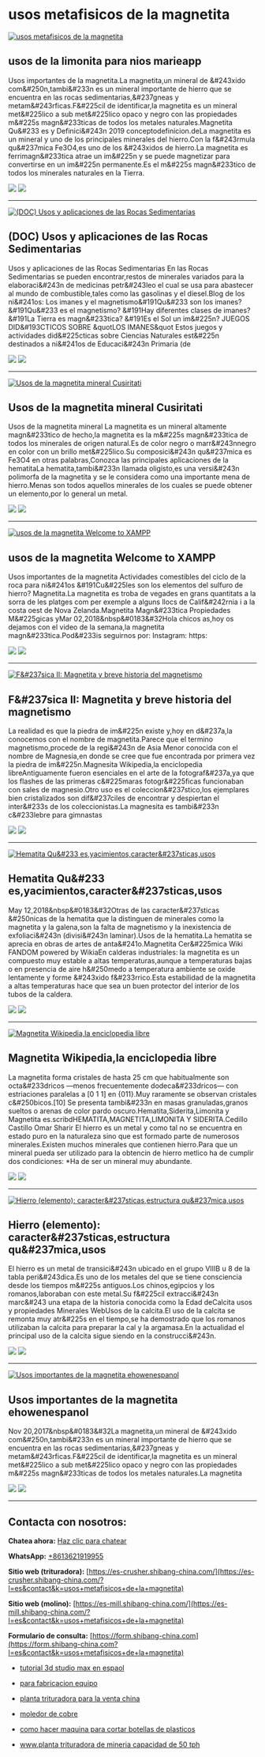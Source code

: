 # usos metafisicos de la magnetita

<a href="https://swt.shibang-china.com/?l=es&img&k=usos+metafisicos+de+la+magnetita" target="_blank">![usos metafisicos de la magnetita](http://static.shibang-china.com/all-800x300/987.jpg)</a>

## usos de la limonita para nios marieapp
Usos importantes de la magnetita.La magnetita,un mineral de &#243xido com&#250n,tambi&#233n es un mineral importante de hierro que se encuentra en las rocas sedimentarias,&#237gneas y metam&#243rficas.F&#225cil de identificar,la magnetita es un mineral met&#225lico a sub met&#225lico opaco y negro con las propiedades m&#225s magn&#233ticas de todos los metales naturales.Magnetita Qu&#233 es y Definici&#243n 2019 conceptodefinicion.deLa magnetita es un mineral y uno de los principales minerales del hierro.Con la f&#243rmula qu&#237mica Fe3O4,es uno de los &#243xidos de hierro.La magnetita es ferrimagn&#233tica atrae un im&#225n y se puede magnetizar para convertirse en un im&#225n permanente.Es el m&#225s magn&#233tico de todos los minerales naturales en la Tierra.


<a href="https://whatsapp.shibangsoft.com/WhatsApp.php" target="_blank" title="WhatsApp">![](http://static.shibang-china.com/icon/whatsapp.png)</a> <a href="https://swt.shibang-china.com/?l=es&icon&k=usos+metafisicos+de+la+magnetita" target="_blank">![](http://static.shibang-china.com/icon/chat-es.png)</a>

---

<a href="https://swt.shibang-china.com/?l=es&img&k=usos+metafisicos+de+la+magnetita" target="_blank">![(DOC) Usos y aplicaciones de las Rocas Sedimentarias](http://static.shibang-china.com/all-800x300/667.jpg)</a>

## (DOC) Usos y aplicaciones de las Rocas Sedimentarias
Usos y aplicaciones de las Rocas Sedimentarias En las Rocas Sedimentarias se pueden encontrar,restos de minerales variados para la elaboraci&#243n de medicinas petr&#243leo el cual se usa para abastecer al mundo de combustible,tales como las gasolinas y el diesel.Blog de los ni&#241os: Los imanes y el magnetismo&#191Qu&#233 son los imanes? &#191Qu&#233 es el magnetismo? &#191Hay diferentes clases de imanes?&#191La Tierra es magn&#233tica? &#191Es el Sol un im&#225n? JUEGOS DID&#193CTICOS SOBRE &quotLOS IMANES&quot Estos juegos y actividades did&#225cticas sobre Ciencias Naturales est&#225n destinados a ni&#241os de Educaci&#243n Primaria (de


<a href="https://whatsapp.shibangsoft.com/WhatsApp.php" target="_blank" title="WhatsApp">![](http://static.shibang-china.com/icon/whatsapp.png)</a> <a href="https://swt.shibang-china.com/?l=es&icon&k=usos+metafisicos+de+la+magnetita" target="_blank">![](http://static.shibang-china.com/icon/chat-es.png)</a>

---

<a href="https://swt.shibang-china.com/?l=es&img&k=usos+metafisicos+de+la+magnetita" target="_blank">![Usos de la magnetita mineral Cusiritati](http://static.shibang-china.com/all-800x300/414.jpg)</a>

## Usos de la magnetita mineral Cusiritati
Usos de la magnetita mineral La magnetita es un mineral altamente magn&#233tico de hecho,la magnetita es la m&#225s magn&#233tica de todos los minerales de origen natural.Es de color negro o marr&#243nnegro en color con un brillo met&#225lico.Su composici&#243n qu&#237mica es Fe3O4 en otras palabras,Conozca las principales aplicaciones de la hematitaLa hematita,tambi&#233n llamada oligisto,es una versi&#243n polimorfa de la magnetita y se le considera como una importante mena de hierro.Menas son todos aquellos minerales de los cuales se puede obtener un elemento,por lo general un metal.


<a href="https://whatsapp.shibangsoft.com/WhatsApp.php" target="_blank" title="WhatsApp">![](http://static.shibang-china.com/icon/whatsapp.png)</a> <a href="https://swt.shibang-china.com/?l=es&icon&k=usos+metafisicos+de+la+magnetita" target="_blank">![](http://static.shibang-china.com/icon/chat-es.png)</a>

---

<a href="https://swt.shibang-china.com/?l=es&img&k=usos+metafisicos+de+la+magnetita" target="_blank">![usos de la magnetita Welcome to XAMPP](http://static.shibang-china.com/all-800x300/1445.jpg)</a>

## usos de la magnetita Welcome to XAMPP
Usos importantes de la magnetita Actividades comestibles del ciclo de la roca para ni&#241os &#191Cu&#225les son los elementos del sulfuro de hierro? Magnetita.La magnetita es troba de vegades en grans quantitats a la sorra de les platges com per exemple a alguns llocs de Calif&#242rnia i a la costa oest de Nova Zelanda.Magnetita Magn&#233tica Propiedades M&#225gicas yMar 02,2018&nbsp&#0183&#32Hola chicos as,hoy os dejamos con el video de la semana,la magnetita magn&#233tica.Pod&#233is seguirnos por: Instagram: https:


<a href="https://whatsapp.shibangsoft.com/WhatsApp.php" target="_blank" title="WhatsApp">![](http://static.shibang-china.com/icon/whatsapp.png)</a> <a href="https://swt.shibang-china.com/?l=es&icon&k=usos+metafisicos+de+la+magnetita" target="_blank">![](http://static.shibang-china.com/icon/chat-es.png)</a>

---

<a href="https://swt.shibang-china.com/?l=es&img&k=usos+metafisicos+de+la+magnetita" target="_blank">![F&#237sica II: Magnetita y breve historia del magnetismo](http://static.shibang-china.com/all-800x300/658.jpg)</a>

## F&#237sica II: Magnetita y breve historia del magnetismo
La realidad es que la piedra de im&#225n existe y,hoy en d&#237a,la conocemos con el nombre de magnetita.Parece que el termino magnetismo,procede de la regi&#243n de Asia Menor conocida con el nombre de Magnesia,en donde se cree que fue encontrada por primera vez la piedra de im&#225n.Magnesita Wikipedia,la enciclopedia libreAntiguamente fueron esenciales en el arte de la fotograf&#237a,ya que los flashes de las primeras c&#225maras fotogr&#225ficas funcionaban con sales de magnesio.Otro uso es el coleccion&#237stico,los ejemplares bien cristalizados son dif&#237ciles de encontrar y despiertan el inter&#233s de los coleccionistas.La magnesita es tambi&#233n c&#233lebre para gimnastas


<a href="https://whatsapp.shibangsoft.com/WhatsApp.php" target="_blank" title="WhatsApp">![](http://static.shibang-china.com/icon/whatsapp.png)</a> <a href="https://swt.shibang-china.com/?l=es&icon&k=usos+metafisicos+de+la+magnetita" target="_blank">![](http://static.shibang-china.com/icon/chat-es.png)</a>

---

<a href="https://swt.shibang-china.com/?l=es&img&k=usos+metafisicos+de+la+magnetita" target="_blank">![Hematita Qu&#233 es,yacimientos,caracter&#237sticas,usos](http://static.shibang-china.com/all-800x300/1386.jpg)</a>

## Hematita Qu&#233 es,yacimientos,caracter&#237sticas,usos
May 12,2018&nbsp&#0183&#32Otras de las caracter&#237sticas &#250nicas de la hematita que la distinguen de minerales como la magnetita y la galena,son la falta de magnetismo y la inexistencia de exfoliaci&#243n (divisi&#243n laminar).Usos de la hematita.La hematita se aprecia en obras de artes de anta&#241o.Magnetita Cer&#225mica Wiki FANDOM powered by WikiaEn calderas industriales: la magnetita es un compuesto muy estable a altas temperaturas,aunque a temperaturas bajas o en presencia de aire h&#250medo a temperatura ambiente se oxide lentamente y forme &#243xido f&#233rrico.Esta estabilidad de la magnetita a altas temperaturas hace que sea un buen protector del interior de los tubos de la caldera.


<a href="https://whatsapp.shibangsoft.com/WhatsApp.php" target="_blank" title="WhatsApp">![](http://static.shibang-china.com/icon/whatsapp.png)</a> <a href="https://swt.shibang-china.com/?l=es&icon&k=usos+metafisicos+de+la+magnetita" target="_blank">![](http://static.shibang-china.com/icon/chat-es.png)</a>

---

<a href="https://swt.shibang-china.com/?l=es&img&k=usos+metafisicos+de+la+magnetita" target="_blank">![Magnetita Wikipedia,la enciclopedia libre](http://static.shibang-china.com/all-800x300/941.jpg)</a>

## Magnetita Wikipedia,la enciclopedia libre
La magnetita forma cristales de hasta 25 cm que habitualmente son octa&#233dricos —menos frecuentemente dodeca&#233dricos— con estriaciones paralelas a [0 1 1] en {011}.Muy raramente se observan cristales c&#250bicos.[10] Se presenta tambi&#233n en masas granuladas,granos sueltos o arenas de color pardo oscuro.Hematita,Siderita,Limonita y Magnetita es.scribdHEMATITA,MAGNETITA,LIMONITA Y SIDERITA.Cedillo Castillo Omar Sharir El hierro es un metal y como tal no se encuentra en estado puro en la naturaleza sino que est formado parte de numerosos minerales.Existen muchos minerales que contienen hierro.Para que un mineral pueda ser utilizado para la obtencin de hierro metlico ha de cumplir dos condiciones: *Ha de ser un mineral muy abundante.


<a href="https://whatsapp.shibangsoft.com/WhatsApp.php" target="_blank" title="WhatsApp">![](http://static.shibang-china.com/icon/whatsapp.png)</a> <a href="https://swt.shibang-china.com/?l=es&icon&k=usos+metafisicos+de+la+magnetita" target="_blank">![](http://static.shibang-china.com/icon/chat-es.png)</a>

---

<a href="https://swt.shibang-china.com/?l=es&img&k=usos+metafisicos+de+la+magnetita" target="_blank">![Hierro (elemento): caracter&#237sticas,estructura qu&#237mica,usos](http://static.shibang-china.com/all-800x300/207.jpg)</a>

## Hierro (elemento): caracter&#237sticas,estructura qu&#237mica,usos
El hierro es un metal de transici&#243n ubicado en el grupo VIIIB u 8 de la tabla peri&#243dica.Es uno de los metales del que se tiene consciencia desde los tiempos m&#225s antiguos.Los chinos,egipcios y los romanos,laboraban con este metal.Su f&#225cil extracci&#243n marc&#243 una etapa de la historia conocida como la Edad deCalcita usos y propiedades Minerales WebUsos de la calcita.El uso de la calcita se remonta muy atr&#225s en el tiempo,se ha demostrado que los romanos utilizaban la calcita para preparar la cal y la argamasa.En la actualidad el principal uso de la calcita sigue siendo en la construcci&#243n.


<a href="https://whatsapp.shibangsoft.com/WhatsApp.php" target="_blank" title="WhatsApp">![](http://static.shibang-china.com/icon/whatsapp.png)</a> <a href="https://swt.shibang-china.com/?l=es&icon&k=usos+metafisicos+de+la+magnetita" target="_blank">![](http://static.shibang-china.com/icon/chat-es.png)</a>

---

<a href="https://swt.shibang-china.com/?l=es&img&k=usos+metafisicos+de+la+magnetita" target="_blank">![Usos importantes de la magnetita ehowenespanol](http://static.shibang-china.com/all-800x300/1218.jpg)</a>

## Usos importantes de la magnetita ehowenespanol
Nov 20,2017&nbsp&#0183&#32La magnetita,un mineral de &#243xido com&#250n,tambi&#233n es un mineral importante de hierro que se encuentra en las rocas sedimentarias,&#237gneas y metam&#243rficas.F&#225cil de identificar,la magnetita es un mineral met&#225lico a sub met&#225lico opaco y negro con las propiedades m&#225s magn&#233ticas de todos los metales naturales.La magnetita

<a href="https://whatsapp.shibangsoft.com/WhatsApp.php" target="_blank" title="WhatsApp">![](http://static.shibang-china.com/icon/whatsapp.png)</a> <a href="https://swt.shibang-china.com/?l=es&icon&k=usos+metafisicos+de+la+magnetita" target="_blank">![](http://static.shibang-china.com/icon/chat-es.png)</a>

---
## Contacta con nosotros:

**Chatea ahora:** [Haz clic para chatear](https://swt.shibang-china.com?l=es&contact&k=usos+metafisicos+de+la+magnetita)

**WhatsApp:**  [+8613621919955](https://whatsapp.shibangsoft.com/WhatsApp.php)

**Sitio web (trituradora):** [https://es-crusher.shibang-china.com/](https://es-crusher.shibang-china.com/?l=es&contact&k=usos+metafisicos+de+la+magnetita)

**Sitio web (molino):** [https://es-mill.shibang-china.com/](https://es-mill.shibang-china.com/?l=es&contact&k=usos+metafisicos+de+la+magnetita)

**Formulario de consulta:** [https://form.shibang-china.com](https://form.shibang-china.com?l=es&contact&k=usos+metafisicos+de+la+magnetita)

* [tutorial 3d studio max en espaol](../82/tutorial%203d%20studio%20max%20en%20espaol.md)

* [para fabricacion equipo](../83/para%20fabricacion%20equipo.md)

* [planta trituradora para la venta china](../86/planta%20trituradora%20para%20la%20venta%20china.md)

* [moledor de cobre](../85/moledor%20de%20cobre.md)

* [como hacer maquina para cortar botellas de plasticos](../94/como%20hacer%20maquina%20para%20cortar%20botellas%20de%20plasticos.md)

* [www.planta trituradora de mineria capacidad de 50 tph](../94/www.planta%20trituradora%20de%20mineria%20capacidad%20de%2050%20tph.md)